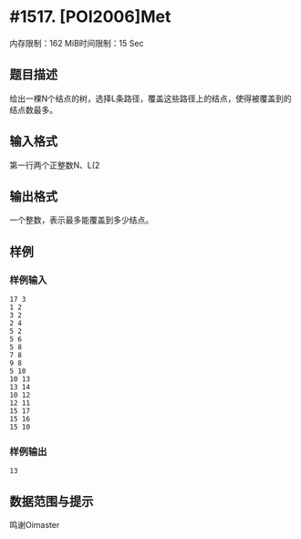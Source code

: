 # #1517. [POI2006]Met

内存限制：162 MiB时间限制：15 Sec

## 题目描述

给出一棵N个结点的树，选择L条路径，覆盖这些路径上的结点，使得被覆盖到的结点数最多。


## 输入格式

第一行两个正整数N、L(2 

## 输出格式

一个整数，表示最多能覆盖到多少结点。


## 样例

### 样例输入

    
    17 3
    1 2
    3 2
    2 4
    5 2
    5 6
    5 8
    7 8
    9 8
    5 10
    10 13
    13 14
    10 12
    12 11
    15 17
    15 16
    15 10
    
    
    

### 样例输出

    
    13
    
    

## 数据范围与提示

鸣谢Oimaster
